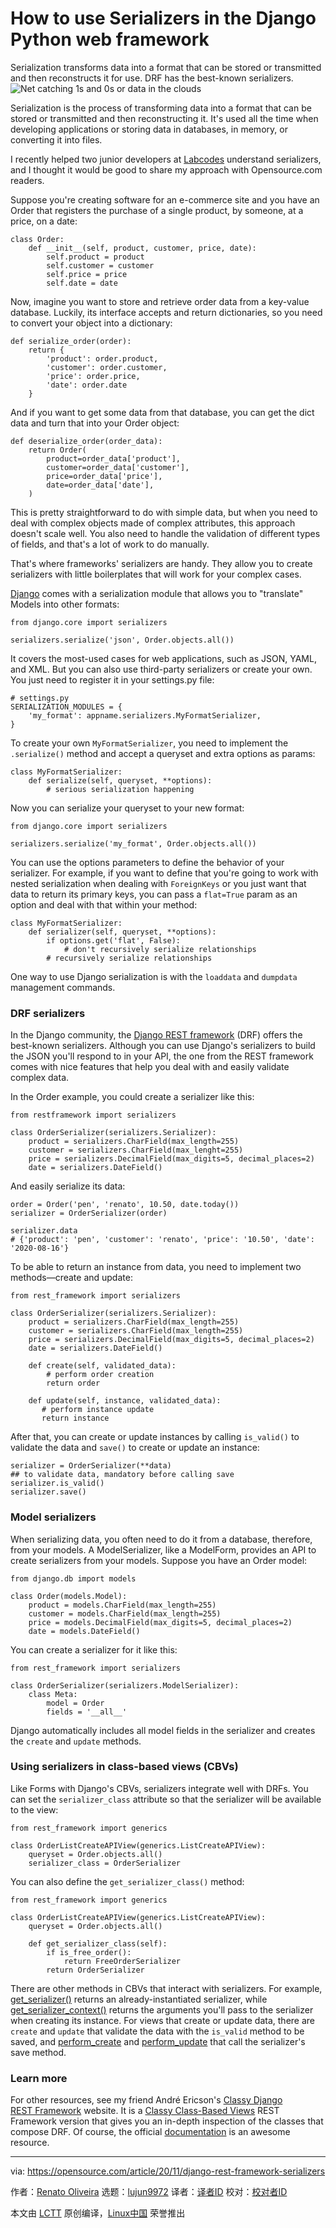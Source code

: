 [#]: collector: (lujun9972)
[#]: translator: ( )
[#]: reviewer: ( )
[#]: publisher: ( )
[#]: url: ( )
[#]: subject: (How to use Serializers in the Django Python web framework)
[#]: via: (https://opensource.com/article/20/11/django-rest-framework-serializers)
[#]: author: (Renato Oliveira https://opensource.com/users/renato-oliveira)

How to use Serializers in the Django Python web framework
======
Serialization transforms data into a format that can be stored or
transmitted and then reconstructs it for use. DRF has the best-known
serializers.
![Net catching 1s and 0s or data in the clouds][1]

Serialization is the process of transforming data into a format that can be stored or transmitted and then reconstructing it. It's used all the time when developing applications or storing data in databases, in memory, or converting it into files.

I recently helped two junior developers at [Labcodes][2] understand serializers, and I thought it would be good to share my approach with Opensource.com readers.

Suppose you're creating software for an e-commerce site and you have an Order that registers the purchase of a single product, by someone, at a price, on a date:


```
class Order:
    def __init__(self, product, customer, price, date):
        self.product = product
        self.customer = customer
        self.price = price
        self.date = date
```

Now, imagine you want to store and retrieve order data from a key-value database. Luckily, its interface accepts and return dictionaries, so you need to convert your object into a dictionary:


```
def serialize_order(order):
    return {
        'product': order.product,
        'customer': order.customer,
        'price': order.price,
        'date': order.date
    }
```

And if you want to get some data from that database, you can get the dict data and turn that into your Order object:


```
def deserialize_order(order_data):
    return Order(
        product=order_data['product'],
        customer=order_data['customer'],
        price=order_data['price'],
        date=order_data['date'],
    )
```

This is pretty straightforward to do with simple data, but when you need to deal with complex objects made of complex attributes, this approach doesn't scale well. You also need to handle the validation of different types of fields, and that's a lot of work to do manually.

That's where frameworks' serializers are handy. They allow you to create serializers with little boilerplates that will work for your complex cases.

[Django][3] comes with a serialization module that allows you to "translate" Models into other formats:


```
from django.core import serializers

serializers.serialize('json', Order.objects.all())
```

It covers the most-used cases for web applications, such as JSON, YAML, and XML. But you can also use third-party serializers or create your own. You just need to register it in your settings.py file:


```
# settings.py
SERIALIZATION_MODULES = {
    'my_format': appname.serializers.MyFormatSerializer,
}
```

To create your own `MyFormatSerializer`, you need to implement the `.serialize()` method and accept a queryset and extra options as params:


```
class MyFormatSerializer:
    def serialize(self, queryset, **options):
        # serious serialization happening
```

Now you can serialize your queryset to your new format:


```
from django.core import serializers

serializers.serialize('my_format', Order.objects.all())
```

You can use the options parameters to define the behavior of your serializer. For example, if you want to define that you're going to work with nested serialization when dealing with `ForeignKeys` or you just want that data to return its primary keys, you can pass a `flat=True` param as an option and deal with that within your method:


```
class MyFormatSerializer:
    def serializer(self, queryset, **options):
        if options.get('flat', False):
            # don't recursively serialize relationships
        # recursively serialize relationships
```

One way to use Django serialization is with the `loaddata` and `dumpdata` management commands.

### DRF serializers

In the Django community, the [Django REST framework][4] (DRF) offers the best-known serializers. Although you can use Django's serializers to build the JSON you'll respond to in your API, the one from the REST framework comes with nice features that help you deal with and easily validate complex data.

In the Order example, you could create a serializer like this:


```
from restframework import serializers

class OrderSerializer(serializers.Serializer):
    product = serializers.CharField(max_length=255)
    customer = serializers.CharField(max_lenght=255)
    price = serializers.DecimalField(max_digits=5, decimal_places=2)
    date = serializers.DateField()
```

And easily serialize its data:


```
order = Order('pen', 'renato', 10.50, date.today())
serializer = OrderSerializer(order)

serializer.data
# {'product': 'pen', 'customer': 'renato', 'price': '10.50', 'date': '2020-08-16'}
```

To be able to return an instance from data, you need to implement two methods—create and update:


```
from rest_framework import serializers

class OrderSerializer(serializers.Serializer):
    product = serializers.CharField(max_length=255)
    customer = serializers.CharField(max_length=255)
    price = serializers.DecimalField(max_digits=5, decimal_places=2)
    date = serializers.DateField()

    def create(self, validated_data):
        # perform order creation
        return order

    def update(self, instance, validated_data):
       # perform instance update
       return instance
```

After that, you can create or update instances by calling `is_valid()` to validate the data and `save()` to create or update an instance:


```
serializer = OrderSerializer(**data)
## to validate data, mandatory before calling save
serializer.is_valid()
serializer.save()
```

### Model serializers

When serializing data, you often need to do it from a database, therefore, from your models. A ModelSerializer, like a ModelForm, provides an API to create serializers from your models. Suppose you have an Order model:


```
from django.db import models

class Order(models.Model):
    product = models.CharField(max_length=255)
    customer = models.CharField(max_length=255)
    price = models.DecimalField(max_digits=5, decimal_places=2)
    date = models.DateField()    
```

You can create a serializer for it like this:


```
from rest_framework import serializers

class OrderSerializer(serializers.ModelSerializer):
    class Meta:
        model = Order
        fields = '__all__'
```

Django automatically includes all model fields in the serializer and creates the `create` and `update` methods.

### Using serializers in class-based views (CBVs)

Like Forms with Django's CBVs, serializers integrate well with DRFs. You can set the `serializer_class` attribute so that the serializer will be available to the view:


```
from rest_framework import generics

class OrderListCreateAPIView(generics.ListCreateAPIView):
    queryset = Order.objects.all()
    serializer_class = OrderSerializer
```

You can also define the `get_serializer_class()` method:


```
from rest_framework import generics

class OrderListCreateAPIView(generics.ListCreateAPIView):
    queryset = Order.objects.all()
   
    def get_serializer_class(self):
        if is_free_order():
            return FreeOrderSerializer
        return OrderSerializer
```

There are other methods in CBVs that interact with serializers. For example, [get_serializer()][5] returns an already-instantiated serializer, while [get_serializer_context()][6] returns the arguments you'll pass to the serializer when creating its instance. For views that create or update data, there are `create` and `update` that validate the data with the `is_valid` method to be saved, and [perform_create][7] and [perform_update][8] that call the serializer's save method.

### Learn more

For other resources, see my friend André Ericson's [Classy Django REST Framework][9] website. It is a [Classy Class-Based Views][10] REST Framework version that gives you an in-depth inspection of the classes that compose DRF. Of course, the official [documentation][11] is an awesome resource.

--------------------------------------------------------------------------------

via: https://opensource.com/article/20/11/django-rest-framework-serializers

作者：[Renato Oliveira][a]
选题：[lujun9972][b]
译者：[译者ID](https://github.com/译者ID)
校对：[校对者ID](https://github.com/校对者ID)

本文由 [LCTT](https://github.com/LCTT/TranslateProject) 原创编译，[Linux中国](https://linux.cn/) 荣誉推出

[a]: https://opensource.com/users/renato-oliveira
[b]: https://github.com/lujun9972
[1]: https://opensource.com/sites/default/files/styles/image-full-size/public/lead-images/data_analytics_cloud.png?itok=eE4uIoaB (Net catching 1s and 0s or data in the clouds)
[2]: http://www.labcodes.com.br
[3]: https://www.djangoproject.com/
[4]: https://www.django-rest-framework.org/
[5]: http://www.cdrf.co/3.9/rest_framework.generics/CreateAPIView.html#get_serializer
[6]: http://www.cdrf.co/3.9/rest_framework.generics/CreateAPIView.html#get_serializer_context
[7]: http://www.cdrf.co/3.9/rest_framework.generics/CreateAPIView.html#perform_create
[8]: http://www.cdrf.co/3.9/rest_framework.generics/RetrieveUpdateAPIView.html#perform_update
[9]: http://www.cdrf.co/
[10]: https://ccbv.co.uk/
[11]: https://www.django-rest-framework.org/api-guide/serializers/#serializers

